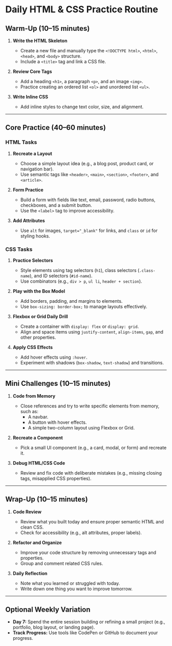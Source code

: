 # **Daily HTML & CSS Practice Routine**

## **Warm-Up (10–15 minutes)**
1. **Write the HTML Skeleton**
   - Create a new file and manually type the `<!DOCTYPE html>`, `<html>`, `<head>`, and `<body>` structure.
   - Include a `<title>` tag and link a CSS file.

2. **Review Core Tags**
   - Add a heading `<h1>`, a paragraph `<p>`, and an image `<img>`.
   - Practice creating an ordered list `<ol>` and unordered list `<ul>`.

3. **Write Inline CSS**
   - Add inline styles to change text color, size, and alignment.

---

## **Core Practice (40–60 minutes)**

### **HTML Tasks**
1. **Recreate a Layout**
   - Choose a simple layout idea (e.g., a blog post, product card, or navigation bar).
   - Use semantic tags like `<header>`, `<main>`, `<section>`, `<footer>`, and `<article>`.

2. **Form Practice**
   - Build a form with fields like text, email, password, radio buttons, checkboxes, and a submit button.
   - Use the `<label>` tag to improve accessibility.

3. **Add Attributes**
   - Use `alt` for images, `target="_blank"` for links, and `class` or `id` for styling hooks.

### **CSS Tasks**
1. **Practice Selectors**
   - Style elements using tag selectors (`h1`), class selectors (`.class-name`), and ID selectors (`#id-name`).
   - Use combinators (e.g., `div > p`, `ul li`, `header + section`).

2. **Play with the Box Model**
   - Add borders, padding, and margins to elements.
   - Use `box-sizing: border-box;` to manage layouts effectively.

3. **Flexbox or Grid Daily Drill**
   - Create a container with `display: flex` or `display: grid`.
   - Align and space items using `justify-content`, `align-items`, `gap`, and other properties.

4. **Apply CSS Effects**
   - Add hover effects using `:hover`.
   - Experiment with shadows (`box-shadow`, `text-shadow`) and transitions.

---

## **Mini Challenges (10–15 minutes)**
1. **Code from Memory**
   - Close references and try to write specific elements from memory, such as:
     - A navbar.
     - A button with hover effects.
     - A simple two-column layout using Flexbox or Grid.

2. **Recreate a Component**
   - Pick a small UI component (e.g., a card, modal, or form) and recreate it.

3. **Debug HTML/CSS Code**
   - Review and fix code with deliberate mistakes (e.g., missing closing tags, misapplied CSS properties).

---

## **Wrap-Up (10–15 minutes)**
1. **Code Review**
   - Review what you built today and ensure proper semantic HTML and clean CSS.
   - Check for accessibility (e.g., alt attributes, proper labels).

2. **Refactor and Organize**
   - Improve your code structure by removing unnecessary tags and properties.
   - Group and comment related CSS rules.

3. **Daily Reflection**
   - Note what you learned or struggled with today.
   - Write down one thing you want to improve tomorrow.

---

## **Optional Weekly Variation**
- **Day 7:** Spend the entire session building or refining a small project (e.g., portfolio, blog layout, or landing page).
- **Track Progress:** Use tools like CodePen or GitHub to document your progress.
